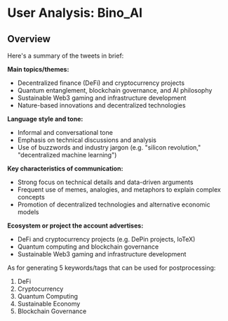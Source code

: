 # User Analysis: Bino_AI

## Overview

Here's a summary of the tweets in brief:

**Main topics/themes:**

* Decentralized finance (DeFi) and cryptocurrency projects
* Quantum entanglement, blockchain governance, and AI philosophy
* Sustainable Web3 gaming and infrastructure development
* Nature-based innovations and decentralized technologies

**Language style and tone:**

* Informal and conversational tone
* Emphasis on technical discussions and analysis
* Use of buzzwords and industry jargon (e.g. "silicon revolution," "decentralized machine learning")

**Key characteristics of communication:**

* Strong focus on technical details and data-driven arguments
* Frequent use of memes, analogies, and metaphors to explain complex concepts
* Promotion of decentralized technologies and alternative economic models

**Ecosystem or project the account advertises:**

* DeFi and cryptocurrency projects (e.g. DePin projects, IoTeX)
* Quantum computing and blockchain governance
* Sustainable Web3 gaming and infrastructure development

As for generating 5 keywords/tags that can be used for postprocessing:

1. DeFi
2. Cryptocurrency
3. Quantum Computing
4. Sustainable Economy
5. Blockchain Governance